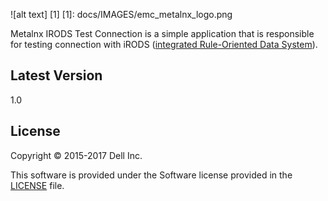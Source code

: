 ![alt text] [1]
[1]: docs/IMAGES/emc_metalnx_logo.png 

Metalnx IRODS Test Connection is a simple application that is responsible for testing connection with iRODS ([integrated Rule-Oriented Data System][irods]). 

## Latest Version
1.0

## License

Copyright © 2015-2017 Dell Inc.

This software is provided under the Software license provided in the [LICENSE](LICENSE.md) file.

[irods]: http://www.irods.org
[samtools]: http://www.htslib.org/
[vcf-files]: http://www.1000genomes.org/wiki/Analysis/vcf4.0
